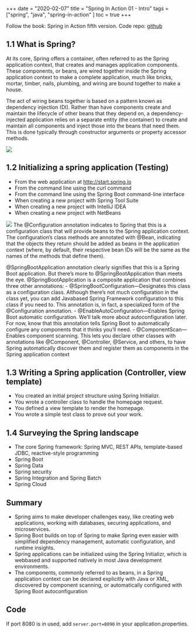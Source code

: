 +++ 
date = "2020-02-07"
title = "Spring In Action 01 - Intro"
tags = ["spring", "java", "spring-in-action" ]
toc = true
+++

Follow the book: Spring in Action fifth version.
Code repo: [github](https://github.com/Anderbone/spring-in-action-5-samples)

## 1.1 What is Spring?
At its core, Spring offers a container, often referred to as the Spring application context, that creates and manages application components. These components, or beans, are wired together inside the Spring application context to make a complete application, much like bricks, mortar, timber, nails, plumbing, and wiring are bound together to make a house.

The act of wiring beans together is based on a pattern known as dependency injection (DI). Rather than have components create and maintain the lifecycle of other beans that they depend on, a dependency-injected application relies on a separate entity (the container) to create and maintain all components and inject those into the beans that need them. This is done typically through constructor arguments or property accessor methods.

![](https://i.imgur.com/HmrlIsd.png)

## 1.2 Initializing a spring application (Testing)

- From the web application at http://start.spring.io 
- From the command line using the curl command 
- From the command line using the Spring Boot command-line interface 
- When creating a new project with Spring Tool Suite 
- When creating a new project with IntelliJ IDEA 
- When creating a new project with NetBeans

![](https://i.imgur.com/wTApSQv.png)
The @Configuration annotation indicates to Spring that this is a configuration class that will provide beans to the Spring application context. The configuration’s class methods are annotated with @Bean, indicating that the objects they return should be added as beans in the application context (where, by default, their respective bean IDs will be the same as the names of the methods that define them).

@SpringBootApplication annotation clearly signifies that this is a Spring Boot application. But there’s more to @SpringBootApplication than meets the eye. @SpringBootApplication is a composite application that combines three other annotations: 
    -  @SpringBootConfiguration—Designates this class as a configuration class. Although there’s not much configuration in the class yet, you can add Javabased Spring Framework configuration to this class if you need to. This annotation is, in fact, a specialized form of the @Configuration annotation.
    -  @EnableAutoConfiguration—Enables Spring Boot automatic configuration. We’ll talk more about autoconfiguration later. For now, know that this annotation tells Spring Boot to automatically configure any components that it thinks you’ll need.
    - @ComponentScan—Enables component scanning. This lets you declare other classes with annotations like @Component, @Controller, @Service, and others, to have Spring automatically discover them and register them as components in the Spring application context


## 1.3 Writing a Spring application (Controller, view template)

- You created an initial project structure using Spring Initializr. 
- You wrote a controller class to handle the homepage request. 
- You defined a view template to render the homepage. 
- You wrote a simple test class to prove out your work.

## 1.4 Surveying the Spring landscape

- The core Spring framework: Spring MVC, REST APIs, template-based JDBC, reactive-style programming
- Spring Boot
- Spring Data
- Spring security
- Spring Integration and Spring Batch
- Spring Cloud

## Summary

- Spring aims to make developer challenges easy, like creating web applications, working with databases, securing applications, and microservices.
- Spring Boot builds on top of Spring to make Spring even easier with simplified dependency management, automatic configuration, and runtime insights.
- Spring applications can be initialized using the Spring Initializr, which is webbased and supported natively in most Java development environments.
- The components, commonly referred to as beans, in a Spring application context can be declared explicitly with Java or XML, discovered by component scanning, or automatically configured with Spring Boot autoconfiguration

## Code
If port 8080 is in used, add `server.port=8090` in your application.properties.